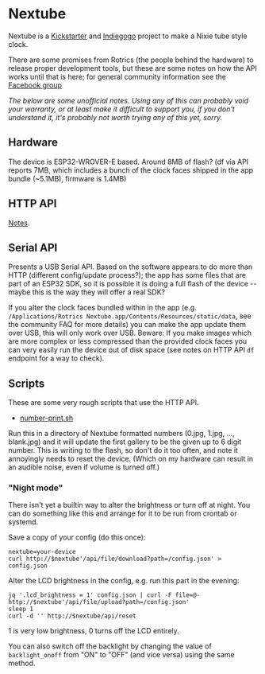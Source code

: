 # Nextube

Nextube is a [Kickstarter](https://www.kickstarter.com/projects/rotrics/nextube-a-retro-nixie-clock-inspired-modern-display) and [Indiegogo](https://www.indiegogo.com/projects/nextube-retro-nixie-clock-inspired-modern-display) project to make a Nixie tube style clock.

There are some promises from Rotrics (the people behind the hardware) to release proper development tools, but
these are some notes on how the API works until that is here; for general
community information see the [Facebook
group](https://www.facebook.com/groups/197056519103446)

*The below are some unofficial notes. Using any of this can probably void your
warranty, or at least make it difficult to support you, if you don't understand
it, it's probably not worth trying any of this yet, sorry.*

## Hardware

The device is ESP32-WROVER-E based. Around 8MB of flash? (df via API reports 7MB, which
includes a bunch of the clock faces shipped in the app bundle (~5.1MB),
firmware is 1.4MB)

## HTTP API

[Notes](http.md).

## Serial API

Presents a USB Serial API. Based on the software appears to do more than HTTP
(different config/update process?); the app has some files that are part of an
ESP32 SDK, so it is possible it is doing a full flash of the device -- maybe
this is the way they will offer a real SDK?

If you alter the clock faces bundled within in the app (e.g.
`/Applications/Rotrics Nextube.app/Contents/Resources/static/data`, see the
community FAQ for more details) you can make the app update them over USB, this
will only work over USB. Beware: If you make images which are more complex or
less compressed than the provided clock faces you can very easily run the
device out of disk space (see notes on HTTP API `df` endpoint for a way to
check).

## Scripts

These are some very rough scripts that use the HTTP API.

* [number-print.sh](number-print.sh)

Run this in a directory of Nextube formatted numbers (0.jpg, 1.jpg, ...,
blank.jpg) and it will update the first gallery to be the given up to 6 digit
number. This is writing to the flash, so don't do it too often, and note it
annoyingly needs to reset the device. (Which on my hardware can result in an
audible noise, even if volume is turned off.)

### "Night mode"

There isn't yet a builtin way to alter the brightness or turn off at night. You
can do something like this and arrange for it to be run from crontab or
systemd.

Save a copy of your config (do this once):

```shell
nextube=your-device
curl http://$nextube'/api/file/download?path=/config.json' > config.json
```

Alter the LCD brightness in the config, e.g. run this part in the evening:

```shell
jq '.lcd_brightness = 1' config.json | curl -F file=@- http://$nextube'/api/file/upload?path=/config.json'
sleep 1
curl -d '' http://$nextube/api/reset
```

1 is very low brightness, 0 turns off the LCD entirely.

You can also switch off the backlight by changing the value of `backlight_onoff` from "ON" to "OFF" (and vice versa) using the same method.
